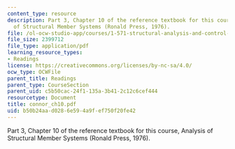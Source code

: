 ```yaml
---
content_type: resource
description: Part 3, Chapter 10 of the reference textbook for this course, Analysis
  of Structural Member Systems (Ronald Press, 1976).
file: /ol-ocw-studio-app/courses/1-571-structural-analysis-and-control-spring-2004/b50b24aad0286e594a9fef750f20fe42_connor_ch10.pdf
file_size: 2399712
file_type: application/pdf
learning_resource_types:
- Readings
license: https://creativecommons.org/licenses/by-nc-sa/4.0/
ocw_type: OCWFile
parent_title: Readings
parent_type: CourseSection
parent_uid: c5b50cac-24f1-135a-3b41-2c12c6cef444
resourcetype: Document
title: connor_ch10.pdf
uid: b50b24aa-d028-6e59-4a9f-ef750f20fe42
---
```

Part 3, Chapter 10 of the reference textbook for this course, Analysis of Structural Member Systems (Ronald Press, 1976).